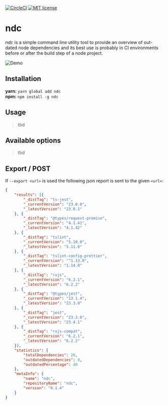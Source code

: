 [![CircleCI](https://circleci.com/gh/fridayy/ndc/tree/master.svg?style=svg)](https://circleci.com/gh/fridayy/ndc/tree/master)
[![MIT license](http://img.shields.io/badge/license-MIT-brightgreen.svg)](http://opensource.org/licenses/MIT)

# ndc

_ndc_ is a simple command line utility tool to provide an overview of out-dated node dependencies and its best use is
probably in CI environments before or after the build step of a node project.


![Demo](https://i.imgur.com/ofj0Db9.gif)

## Installation
**yarn:** ```yarn global add ndc``` <br/>
**npm:** `npm install -g ndc`

## Usage

> tbd

## Available options

> tbd

## Export / POST

If `--export <url>` is used the following json report is sent to the given `<url>`:

```json
{
    "results": [{
        "_distTag": "ts-jest",
        "_currentVersion": "23.0.0",
        "_latestVersion": "23.0.1"
    }, {
        "_distTag": "@types/request-promise",
        "_currentVersion": "4.1.41",
        "_latestVersion": "4.1.42"
    }, {
        "_distTag": "tslint",
        "_currentVersion": "5.10.0",
        "_latestVersion": "5.11.0"
    }, {
        "_distTag": "tslint-config-prettier",
        "_currentVersion": "^1.13.0",
        "_latestVersion": "1.14.0"
    }, {
        "_distTag": "rxjs",
        "_currentVersion": "6.2.1",
        "_latestVersion": "6.2.2"
    }, {
        "_distTag": "@types/jest",
        "_currentVersion": "23.1.4",
        "_latestVersion": "23.3.0"
    }, {
        "_distTag": "jest",
        "_currentVersion": "23.3.0",
        "_latestVersion": "23.4.1"
    }, {
        "_distTag": "rxjs-compat",
        "_currentVersion": "6.2.1",
        "_latestVersion": "6.2.2"
    }],
    "statistics": {
        "totalDependencies": 20,
        "outdatedDependencies": 8,
        "outdatedPercentage": 40
    },
    "metaInfo": {
        "name": "ndc",
        "repositoryName": "ndc",
        "version": "0.1.4"
    }
}
```
